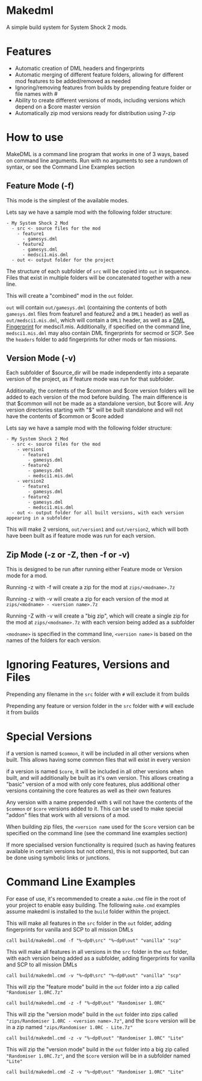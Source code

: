 # Makedml
A simple build system for System Shock 2 mods.

# Features

- Automatic creation of DML headers and fingerprints
- Automatic merging of different feature folders, allowing for different mod features to be added/removed as needed
- Ignoring/removing features from builds by prepending feature folder or file names with #
- Ability to create different versions of mods, including versions which depend on a $core master version
- Automatically zip mod versions ready for distribution using 7-zip

# How to use

MakeDML is a command line program that works in one of 3 ways, based on command line arguments. Run with no arguments to see a rundown of syntax, or see the Command Line Examples section

## Feature Mode (-f)

This mode is the simplest of the available modes.

Lets say we have a sample mod with the following folder structure:

```
- My System Shock 2 Mod
  - src <- source files for the mod
    - feature1
      - gamesys.dml
    - feature2
      - gamesys.dml
      - medsci1.mis.dml
  - out <- output folder for the project
```

The structure of each subfolder of ```src``` will be copied into ```out``` in sequence.
Files that exist in multiple folders will be concatenated together with a new line.

This will create a "combined" mod in the ```out``` folder.

```out``` will contain ```out/gamesys.dml``` (containing the contents of both ```gamesys.dml``` files from feature1 and feature2 and a ```DML1``` header)
as well as ```out/medsci1.mis.dml```, which will contain a ```DML1``` header, as well as a [DML Fingerprint](https://www.systemshock.org/index.php?topic=6821.0) for medsci1.mis.
Additionally, if specified on the command line, ```medsci1.mis.dml``` may also contain DML fingerprints for secmod or SCP.
See the ```headers``` folder to add fingerprints for other mods or fan missions.

## Version Mode (-v)

Each subfolder of $source_dir will be made independently into a separate version of the project,
as if feature mode was run for that subfolder.

Additionally, the contents of the $common and $core version folders will be added to each version of the mod before building.
The main difference is that $common will not be made as a standalone version, but $core will.
Any version directories starting with "$" will be built standalone and will not have the contents of $common or $core added

Lets say we have a sample mod with the following folder structure:

```
- My System Shock 2 Mod
  - src <- source files for the mod
    - version1
      - feature1
        - gamesys.dml
      - feature2
        - gamesys.dml
        - medsci1.mis.dml
    - version2
      - feature1
        - gamesys.dml
      - feature2
        - gamesys.dml
        - medsci1.mis.dml
  - out <- output folder for all built versions, with each version appearing in a subfolder
```

This will make 2 versions, ```out/version1``` and ```out/version2```, which will both have been built as if feature mode was run for each version.

## Zip Mode (-z or -Z, then -f or -v)

This is designed to be run after running either Feature mode or Version mode for a mod.

Running -z with -f will create a zip for the mod at ```zips/<modname>.7z```

Running -z with -v will create a zip for each version of the mod at ```zips/<modname> - <version name>.7z```

Running -Z with -v will create a "big zip", which will create a single zip for the mod at ```zips/<modname>.7z``` with each version being added as a subfolder

```<modname>``` is specified in the command line, ```<version name>``` is based on the names of the folders for each version.

# Ignoring Features, Versions and Files

Prepending any filename in the ```src``` folder with ```#``` will exclude it from builds

Prepending any feature or version folder in the ```src``` folder with ```#``` will exclude it from builds

# Special Versions

if a version is named ```$common```, it will be included in all other versions when built. This allows having some common files that will exist in every version

if a version is named ```$core```, it will be included in all other versions when built, and will additionally be built as it's own version.
This allows creating a "basic" version of a mod with only core features, plus additional other versions containing the core features as well as their own features

Any version with a name prepended with ```$``` will not have the contents of the ```$common``` or ```$core``` versions added to it. This can be used to make special "addon" files that work with all versions of a mod.

When building zip files, the ```<version name``` used for the ```$core``` version can be specified on the command line (see the command line examples section)

If more specialised version functionality is required (such as having features available in certain versions but not others), this is not supported, but can be done using symbolic links or junctions.

# Command Line Examples

For ease of use, it's recommended to create a ```make.cmd``` file in the root of your project to enable easy building. The following ```make.cmd``` examples assume makedml is installed to the ```build``` folder within the project.

This will make all features in the ```src``` folder in the ```out``` folder, adding fingerprints for vanilla and SCP to all mission DMLs
```
call build/makedml.cmd -f "%~dp0\src" "%~dp0\out" "vanilla" "scp"
```

This will make all features in all versions in the ```src``` folder in the ```out``` folder, with each version being added as a subfolder, adding fingerprints for vanilla and SCP to all mission DMLs
```
call build/makedml.cmd -v "%~dp0\src" "%~dp0\out" "vanilla" "scp"
```

This will zip the "feature mode" build in the ```out``` folder into a zip called ```"Randomiser 1.0RC.7z"```
```
call build/makedml.cmd -z -f "%~dp0\out" "Randomiser 1.0RC"
```

This will zip the "version mode" build in the ```out``` folder into zips called ```"zips/Randomiser 1.0RC - <version name>.7z"```, and the ```$core``` version will be in a zip named ```"zips/Randomiser 1.0RC - Lite.7z"```
```
call build/makedml.cmd -z -v "%~dp0\out" "Randomiser 1.0RC" "Lite"
```

This will zip the "version mode" build in the ```out``` folder into a big zip called ```"Randomiser 1.0RC.7z"```, and the ```$core``` version will be in a subfolder named ```"Lite"```
```
call build/makedml.cmd -Z -v "%~dp0\out" "Randomiser 1.0RC" "Lite"
```
